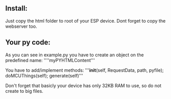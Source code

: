 Install:
--------
Just copy the html folder to root of your ESP device. Dont forget to copy the webserver too.


Your py code:
-------------
As you can see in example.py you have to create an object on the predefined name: ''''myPYHTMLContent'''

You have to add/implement methods: '''__init__(self, RequestData, path, pyfile); doMCUThings(self); generate(self)'''

Don't forget that basicly your device has only 32KB RAM to use, so do not create to big files.
